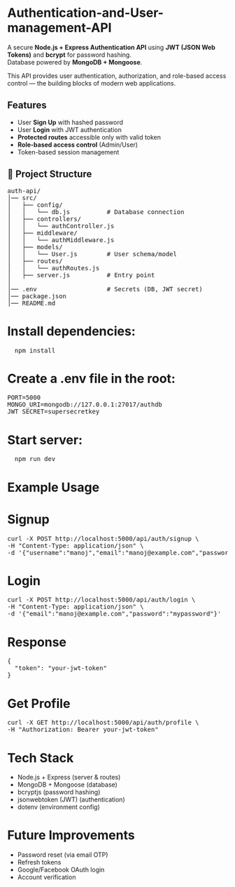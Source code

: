 # Authentication-and-User-management-API

A secure **Node.js + Express Authentication API** using **JWT (JSON Web Tokens)** and **bcrypt** for password hashing.  
Database powered by **MongoDB + Mongoose**.

This API provides user authentication, authorization, and role-based access control — the building blocks of modern web applications.

##  Features
- User **Sign Up** with hashed password
- User **Login** with JWT authentication
- **Protected routes** accessible only with valid token
- **Role-based access control** (Admin/User)
- Token-based session management

## 📂 Project Structure
<pre>
auth-api/
│── src/
│   ├── config/
│   │   └── db.js          # Database connection
│   ├── controllers/
│   │   └── authController.js
│   ├── middleware/
│   │   └── authMiddleware.js
│   ├── models/
│   │   └── User.js        # User schema/model
│   ├── routes/
│   │   └── authRoutes.js
│   ├── server.js          # Entry point
│
│── .env                   # Secrets (DB, JWT secret)
│── package.json
│── README.md
</pre>

# Install dependencies:
<pre>
  npm install
</pre>

# Create a .env file in the root:
<pre>
PORT=5000
MONGO_URI=mongodb://127.0.0.1:27017/authdb
JWT_SECRET=supersecretkey
</pre>

# Start server:
<pre>
  npm run dev
</pre>

# Example Usage
# Signup
<pre>
curl -X POST http://localhost:5000/api/auth/signup \
-H "Content-Type: application/json" \
-d '{"username":"manoj","email":"manoj@example.com","password":"mypassword"}'
</pre>

# Login
<pre>
curl -X POST http://localhost:5000/api/auth/login \
-H "Content-Type: application/json" \
-d '{"email":"manoj@example.com","password":"mypassword"}'
</pre>

# Response
<pre>
{
  "token": "your-jwt-token"
}
</pre>

# Get Profile
<pre>
curl -X GET http://localhost:5000/api/auth/profile \
-H "Authorization: Bearer your-jwt-token"
</pre>

# Tech Stack
- Node.js + Express (server & routes)
- MongoDB + Mongoose (database)
- bcryptjs (password hashing)
- jsonwebtoken (JWT) (authentication)
- dotenv (environment config)

# Future Improvements
- Password reset (via email OTP)
- Refresh tokens
- Google/Facebook OAuth login
- Account verification
